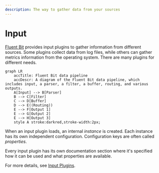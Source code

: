 ```yaml
---
description: The way to gather data from your sources
---
```


# Input

[Fluent Bit](http://fluentbit.io) provides input plugins to gather information from
different sources. Some plugins collect data from log files, while others can
gather metrics information from the operating system. There are many plugins for
different needs.

```mermaid
graph LR
    accTitle: Fluent Bit data pipeline
    accDescr: A diagram of the Fluent Bit data pipeline, which includes input, a parser, a filter, a buffer, routing, and various outputs.
    A[Input] --> B[Parser]
    B --> C[Filter]
    C --> D[Buffer]
    D --> E((Routing))
    E --> F[Output 1]
    E --> G[Output 2]
    E --> H[Output 3]
    style A stroke:darkred,stroke-width:2px;
```

When an input plugin loads, an internal _instance_ is created. Each instance has its
own independent configuration. Configuration keys are often called _properties_.

Every input plugin has its own documentation section where it's specified how it can
be used and what properties are available.

For more details, see [Input Plugins](https://docs.fluentbit.io/manual/pipeline/inputs).
